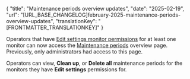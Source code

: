 {
  "title": "Maintenance periods overview updates",
  "date": "2025-02-19",
  "url": "[URL_BASE_CHANGELOG]february-2025-maintenance-periods-overview-updates",
  "translationKey": "[FRONTMATTER_TRANSLATIONKEY]"
}

Operators that have [Edit settings monitor permissions]([LINK_URL_1]) for at least one monitor can now access the [Maintenance periods]([LINK_URL_2]) overview page. Previously, only administrators had access to this page.

Operators can view, **Clean up**, or **Delete all** maintenance periods for the monitors they have **Edit settings** permissions for.
